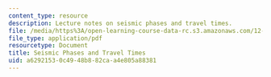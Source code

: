 ```yaml
---
content_type: resource
description: Lecture notes on seismic phases and travel times.
file: /media/https%3A/open-learning-course-data-rc.s3.amazonaws.com/12-002-physics-and-chemistry-of-the-terrestrial-planets-fall-2008/a62921530c4948b882caa4e805a88381_MIT12_002f08_Lec11.pdf
file_type: application/pdf
resourcetype: Document
title: Seismic Phases and Travel Times
uid: a6292153-0c49-48b8-82ca-a4e805a88381
---
```

